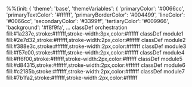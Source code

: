%%{init: {
'theme': 'base',
'themeVariables': {
'primaryColor': '#0066cc',
'primaryTextColor': '#ffffff',
'primaryBorderColor': '#004499',
'lineColor': '#0066cc',
'secondaryColor': '#3399ff',
'tertiaryColor': '#009966',
'background': '#f8f9fa',
… classDef orchestration fill:#1a237e,stroke:#ffffff,stroke-width:3px,color:#ffffff
classDef module1 fill:#2e7d32,stroke:#ffffff,stroke-width:2px,color:#ffffff
classDef module2 fill:#388e3c,stroke:#ffffff,stroke-width:2px,color:#ffffff
classDef module3 fill:#f57c00,stroke:#ffffff,stroke-width:2px,color:#ffffff
classDef module4 fill:#ff6f00,stroke:#ffffff,stroke-width:2px,color:#ffffff
classDef module5 fill:#d84315,stroke:#ffffff,stroke-width:2px,color:#ffffff
classDef module6 fill:#c2185b,stroke:#ffffff,stroke-width:2px,color:#ffffff
classDef module7 fill:#7b1fa2,stroke:#ffffff,stroke-width:2px,color:#ffffff
